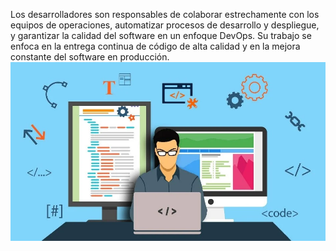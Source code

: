 Los desarrolladores son responsables de colaborar estrechamente con los equipos de operaciones, automatizar procesos de desarrollo y despliegue, y garantizar la calidad del software en un enfoque DevOps. Su trabajo se enfoca en la entrega continua de código de alta calidad y en la mejora constante del software en producción.
![dev](/img/developer.webp)
